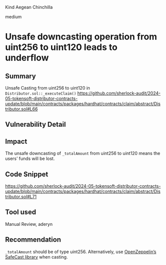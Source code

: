 Kind Aegean Chinchilla

medium

# Unsafe downcasting operation from uint256 to uint120 leads to underflow

## Summary
Unsafe Casting from uint256 to uint120 in `Distributor.sol::_executeClaim()`
https://github.com/sherlock-audit/2024-05-tokensoft-distributor-contracts-update/blob/main/contracts/packages/hardhat/contracts/claim/abstract/Distributor.sol#L66
## Vulnerability Detail

## Impact
The unsafe downcasting of `_totalAmount` from uint256 to uint120 means the users’ funds will be lost.
## Code Snippet
https://github.com/sherlock-audit/2024-05-tokensoft-distributor-contracts-update/blob/main/contracts/packages/hardhat/contracts/claim/abstract/Distributor.sol#L71
## Tool used

Manual Review, aderyn

## Recommendation
`_totalAmount` should be of type uint256. Alternatively, use [OpenZeppelin’s SafeCast library](https://docs.openzeppelin.com/contracts/4.x/api/utils#SafeCast) when casting.